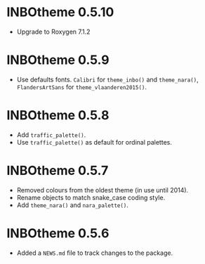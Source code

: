 # INBOtheme 0.5.10

* Upgrade to Roxygen 7.1.2

# INBOtheme 0.5.9

* Use defaults fonts.
  `Calibri` for `theme_inbo()` and `theme_nara()`,
  `FlandersArtSans` for `theme_vlaanderen2015()`.

# INBOtheme 0.5.8

* Add `traffic_palette()`.
* Use `traffic_palette()` as default for ordinal palettes.

# INBOtheme 0.5.7

* Removed colours from the oldest theme (in use until 2014).
* Rename objects to match snake_case coding style.
* Add `theme_nara()` and `nara_palette()`.

# INBOtheme 0.5.6

* Added a `NEWS.md` file to track changes to the package.
